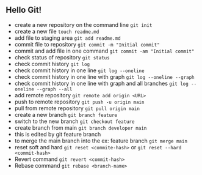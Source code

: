 ## Hello Git!

- create a new repository on the command line
```git init```
- create a new file
```touch readme.md```
- add file to staging area
```git add readme.md```
- commit file to repository
```git commit -m "Initial commit"```
- commit and add file in one command
```git commit -am "Initial commit"```
- check status of repository
```git status```
- check commit history
```git log```
- check commit history in one line
```git log --oneline```
- check commit history in one line with graph
```git log --oneline --graph```
- check commit history in one line with graph and all branches
```git log --oneline --graph --all```
- add remote repository
```git remote add origin <URL>```
- push to remote repository
```git push -u origin main```
- pull from remote repository
```git pull origin main```
- create a new branch
```git branch feature```
- switch to the new branch
```git checkout feature```
- create branch from main
```git branch developer main```
- this is edited by git feature branch
- to merge the main branch into the <branch name> ex: feature branch 
```git merge main```
- reset soft and hard ```git reset <commite-hash>``` or ```git reset --hard <commit-hash>``` 
- Revert command ```git revert <commit-hash>```
- Rebase command ```git rebase <branch-name>```

[//]: # (test2)
[//]: # (test3)